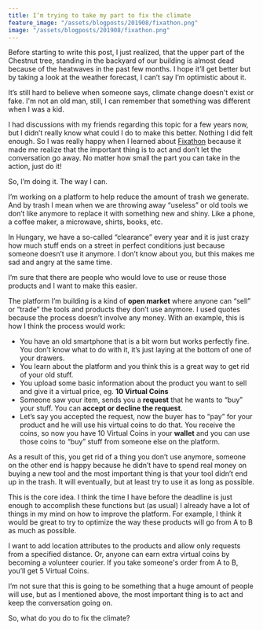 ```yaml
---
title: I’m trying to take my part to fix the climate
feature_image: "/assets/blogposts/201908/fixathon.png"
image: "/assets/blogposts/201908/fixathon.png"
---
```


Before starting to write this post, I just realized, that the upper part of the Chestnut tree, standing in the backyard of our building is almost dead because of the heatwaves in the past few months. I hope it’ll get better but by taking a look at the weather forecast, I can’t say I’m optimistic about it.

<!-- more -->
It’s still hard to believe when someone says, climate change doesn't exist or fake. I'm not an old man, still, I can remember that something was different when I was a kid.

I had discussions with my friends regarding this topic for a few years now, but I didn’t really know what could I do to make this better. Nothing I did felt enough. So I was really happy when I learned about [Fixathon](https://fixathon.io) because it made me realize that the important thing is to act and don’t let the conversation go away. No matter how small the part you can take in the action, just do it!

So, I’m doing it. The way I can.

I’m working on a platform to help reduce the amount of trash we generate. And by trash I mean when we are throwing away “useless” or old tools we don’t like anymore to replace it with something new and shiny. Like a phone, a coffee maker, a microwave, shirts, books, etc.

In Hungary, we have a so-called “clearance” every year and it is just crazy how much stuff ends on a street in perfect conditions just because someone doesn’t use it anymore. I don’t know about you, but this makes me sad and angry at the same time.

I’m sure that there are people who would love to use or reuse those products and I want to make this easier.

The platform I’m building is a kind of __open market__ where anyone can “sell” or “trade” the tools and products they don’t use anymore. I used quotes because the process doesn’t involve any money. With an example, this is how I think the process would work:
* You have an old smartphone that is a bit worn but works perfectly fine. You don’t know what to do with it, it’s just laying at the bottom of one of your drawers.
* You learn about the platform and you think this is a great way to get rid of your old stuff.
* You upload some basic information about the product you want to sell and give it a virtual price, eg. __10 Virtual Coins__
* Someone saw your item, sends you a __request__ that he wants to “buy” your stuff. You can __accept or decline the request__.
* Let’s say you accepted the request, now the buyer has to “pay” for your product and he will use his virtual coins to do that. You receive the coins, so now you have 10 Virtual Coins in your __wallet__ and you can use those coins to “buy” stuff from someone else on the platform.

As a result of this, you get rid of a thing you don’t use anymore, someone on the other end is happy because he didn’t have to spend real money on buying a new tool and the most important thing is that your tool didn’t end up in the trash. It will eventually, but at least try to use it as long as possible.

This is the core idea. I think the time I have before the deadline is just enough to accomplish these functions but (as usual) I already have a lot of things in my mind on how to improve the platform. For example, I think it would be great to try to optimize the way these products will go from A to B as much as possible.

I want to add location attributes to the products and allow only requests from a specified distance.
Or, anyone can earn extra virtual coins by becoming a volunteer courier. If you take someone's order from A to B, you’ll get 5 Virtual Coins.

I’m not sure that this is going to be something that a huge amount of people will use, but as I mentioned above, the most important thing is to act and keep the conversation going on.

So, what do you do to fix the climate?